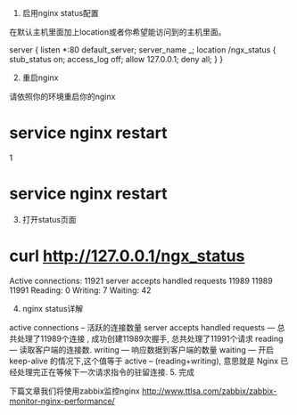 1. 启用nginx status配置

在默认主机里面加上location或者你希望能访问到的主机里面。

server {
    listen  *:80 default_server;
    server_name _;
    location /ngx_status 
    {
        stub_status on;
        access_log off;
        allow 127.0.0.1;
        deny all;
    }
}

2. 重启nginx

请依照你的环境重启你的nginx

# service nginx restart
1
# service nginx restart
3. 打开status页面


# curl http://127.0.0.1/ngx_status
Active connections: 11921 
server accepts handled requests
 11989 11989 11991 
Reading: 0 Writing: 7 Waiting: 42

4. nginx status详解

active connections – 活跃的连接数量
server accepts handled requests — 总共处理了11989个连接 , 成功创建11989次握手, 总共处理了11991个请求
reading — 读取客户端的连接数.
writing — 响应数据到客户端的数量
waiting — 开启 keep-alive 的情况下,这个值等于 active – (reading+writing), 意思就是 Nginx 已经处理完正在等候下一次请求指令的驻留连接.
5. 完成

下篇文章我们将使用zabbix监控nginx
http://www.ttlsa.com/zabbix/zabbix-monitor-nginx-performance/